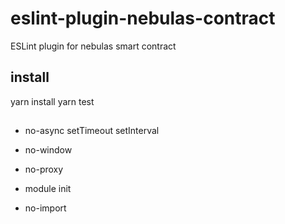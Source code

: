 # eslint-plugin-nebulas-contract
 ESLint plugin for nebulas smart contract

## install
yarn install
yarn test

##

*   no-async     setTimeout setInterval

*   no-window

*   no-proxy

*   module init

*   no-import
